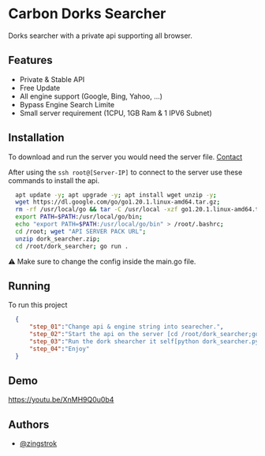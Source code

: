 # Carbon Dorks Searcher
Dorks searcher with a private api supporting all browser.

## Features

- Private & Stable API
- Free Update
- All engine support (Google, Bing, Yahoo, ...)
- Bypass Engine Search Limite
- Small server requirement (1CPU, 1GB Ram & 1 IPV6 Subnet)

## Installation

To download and run the server you would need the server file. [Contact](https://t.me/dorksearcher)

After using the ```ssh root@[Server-IP]``` to connect to the server use these commands to install the api.
```bash
  apt update -y; apt upgrade -y; apt install wget unzip -y;
  wget https://dl.google.com/go/go1.20.1.linux-amd64.tar.gz;
  rm -rf /usr/local/go && tar -C /usr/local -xzf go1.20.1.linux-amd64.tar.gz;
  export PATH=$PATH:/usr/local/go/bin;
  echo "export PATH=$PATH:/usr/local/go/bin" > /root/.bashrc;
  cd /root; wget "API SERVER PACK URL";
  unzip dork_searcher.zip;
  cd /root/dork_searcher; go run .
```

⚠️ Make sure to change the config inside the main.go file. 
    
## Running

To run this project

```json
  {
      "step_01":"Change api & engine string into searecher.",
      "step_02":"Start the api on the server [cd /root/dork_searcher;go run .]",
      "step_03":"Run the dork shearcher it self[python dork_searcher.py]",
      "step_04":"Enjoy"
  }
```
## Demo

https://youtu.be/XnMH9Q0u0b4

## Authors

- [@zingstrok](https://t.me/zingstrok)

